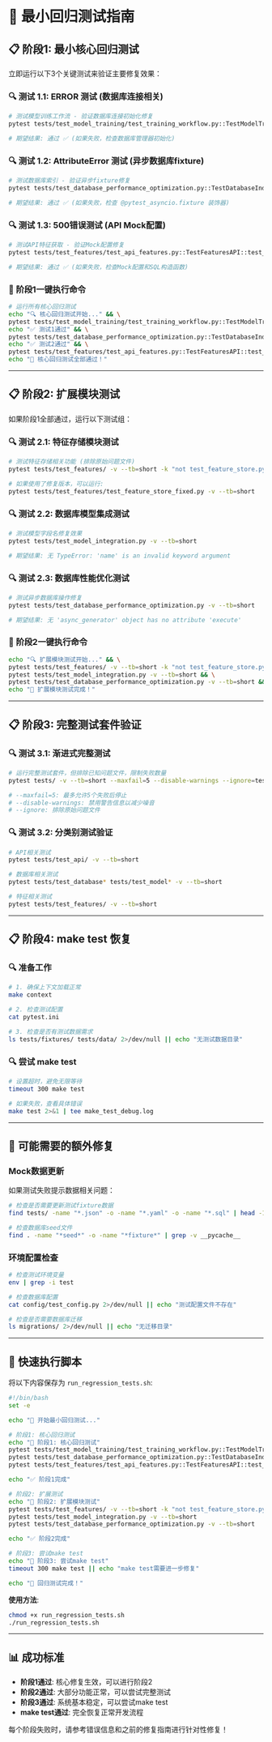 # 🎯 最小回归测试指南

## 📋 **阶段1: 最小核心回归测试**

立即运行以下3个关键测试来验证主要修复效果：

### 🔍 **测试 1.1: ERROR 测试 (数据库连接相关)**
```bash
# 测试模型训练工作流 - 验证数据库连接初始化修复
pytest tests/test_model_training/test_training_workflow.py::TestModelTrainingWorkflow::test_model_training_workflow -v --tb=short

# 期望结果: 通过 ✅ (如果失败，检查数据库管理器初始化)
```

### 🔍 **测试 1.2: AttributeError 测试 (异步数据库fixture)**
```bash
# 测试数据库索引 - 验证异步fixture修复
pytest tests/test_database_performance_optimization.py::TestDatabaseIndexes::test_index_existence -v --tb=short

# 期望结果: 通过 ✅ (如果失败，检查 @pytest_asyncio.fixture 装饰器)
```

### 🔍 **测试 1.3: 500错误测试 (API Mock配置)**
```bash
# 测试API特征获取 - 验证Mock配置修复
pytest tests/test_features/test_api_features.py::TestFeaturesAPI::test_get_match_features_success -v --tb=short

# 期望结果: 通过 ✅ (如果失败，检查Mock配置和SQL构造函数)
```

### 🚦 **阶段1一键执行命令**
```bash
# 运行所有核心回归测试
echo "🔍 核心回归测试开始..." && \
pytest tests/test_model_training/test_training_workflow.py::TestModelTrainingWorkflow::test_model_training_workflow -v --tb=short && \
echo "✅ 测试1通过" && \
pytest tests/test_database_performance_optimization.py::TestDatabaseIndexes::test_index_existence -v --tb=short && \
echo "✅ 测试2通过" && \
pytest tests/test_features/test_api_features.py::TestFeaturesAPI::test_get_match_features_success -v --tb=short && \
echo "🎉 核心回归测试全部通过！"
```

---

## 📋 **阶段2: 扩展模块测试**

如果阶段1全部通过，运行以下测试组：

### 🔍 **测试 2.1: 特征存储模块测试**
```bash
# 测试特征存储相关功能 (排除原始问题文件)
pytest tests/test_features/ -v --tb=short -k "not test_feature_store.py"

# 如果使用了修复版本，可以运行:
pytest tests/test_features/test_feature_store_fixed.py -v --tb=short
```

### 🔍 **测试 2.2: 数据库模型集成测试**
```bash
# 测试模型字段名修复效果
pytest tests/test_model_integration.py -v --tb=short

# 期望结果: 无 TypeError: 'name' is an invalid keyword argument
```

### 🔍 **测试 2.3: 数据库性能优化测试**
```bash
# 测试异步数据库操作修复
pytest tests/test_database_performance_optimization.py -v --tb=short

# 期望结果: 无 'async_generator' object has no attribute 'execute'
```

### 🚦 **阶段2一键执行命令**
```bash
echo "🔍 扩展模块测试开始..." && \
pytest tests/test_features/ -v --tb=short -k "not test_feature_store.py" && \
pytest tests/test_model_integration.py -v --tb=short && \
pytest tests/test_database_performance_optimization.py -v --tb=short && \
echo "🎉 扩展模块测试完成！"
```

---

## 📋 **阶段3: 完整测试套件验证**

### 🔍 **测试 3.1: 渐进式完整测试**
```bash
# 运行完整测试套件，但排除已知问题文件，限制失败数量
pytest tests/ -v --tb=short --maxfail=5 --disable-warnings --ignore=tests/test_features/test_feature_store.py

# --maxfail=5: 最多允许5个失败后停止
# --disable-warnings: 禁用警告信息以减少噪音
# --ignore: 排除原始问题文件
```

### 🔍 **测试 3.2: 分类别测试验证**
```bash
# API相关测试
pytest tests/test_api/ -v --tb=short

# 数据库相关测试
pytest tests/test_database* tests/test_model* -v --tb=short

# 特征相关测试
pytest tests/test_features/ -v --tb=short
```

---

## 📋 **阶段4: make test 恢复**

### 🔍 **准备工作**
```bash
# 1. 确保上下文加载正常
make context

# 2. 检查测试配置
cat pytest.ini

# 3. 检查是否有测试数据需求
ls tests/fixtures/ tests/data/ 2>/dev/null || echo "无测试数据目录"
```

### 🔍 **尝试 make test**
```bash
# 设置超时，避免无限等待
timeout 300 make test

# 如果失败，查看具体错误
make test 2>&1 | tee make_test_debug.log
```

---

## 🔧 **可能需要的额外修复**

### **Mock数据更新**
如果测试失败提示数据相关问题：
```bash
# 检查是否需要更新测试fixture数据
find tests/ -name "*.json" -o -name "*.yaml" -o -name "*.sql" | head -10

# 检查数据库seed文件
find . -name "*seed*" -o -name "*fixture*" | grep -v __pycache__
```

### **环境配置检查**
```bash
# 检查测试环境变量
env | grep -i test

# 检查数据库配置
cat config/test_config.py 2>/dev/null || echo "测试配置文件不存在"

# 检查是否需要数据库迁移
ls migrations/ 2>/dev/null || echo "无迁移目录"
```

---

## 🚀 **快速执行脚本**

将以下内容保存为 `run_regression_tests.sh`:

```bash
#!/bin/bash
set -e

echo "🚀 开始最小回归测试..."

# 阶段1: 核心回归测试
echo "📍 阶段1: 核心回归测试"
pytest tests/test_model_training/test_training_workflow.py::TestModelTrainingWorkflow::test_model_training_workflow -v --tb=short
pytest tests/test_database_performance_optimization.py::TestDatabaseIndexes::test_index_existence -v --tb=short
pytest tests/test_features/test_api_features.py::TestFeaturesAPI::test_get_match_features_success -v --tb=short

echo "✅ 阶段1完成"

# 阶段2: 扩展测试
echo "📍 阶段2: 扩展模块测试"
pytest tests/test_features/ -v --tb=short -k "not test_feature_store.py"
pytest tests/test_model_integration.py -v --tb=short
pytest tests/test_database_performance_optimization.py -v --tb=short

echo "✅ 阶段2完成"

# 阶段3: 尝试make test
echo "📍 阶段3: 尝试make test"
timeout 300 make test || echo "make test需要进一步修复"

echo "🎉 回归测试完成！"
```

**使用方法**:
```bash
chmod +x run_regression_tests.sh
./run_regression_tests.sh
```

---

## 📊 **成功标准**

- **阶段1通过**: 核心修复生效，可以进行阶段2
- **阶段2通过**: 大部分功能正常，可以尝试完整测试
- **阶段3通过**: 系统基本稳定，可以尝试make test
- **make test通过**: 完全恢复正常开发流程

每个阶段失败时，请参考错误信息和之前的修复指南进行针对性修复！
